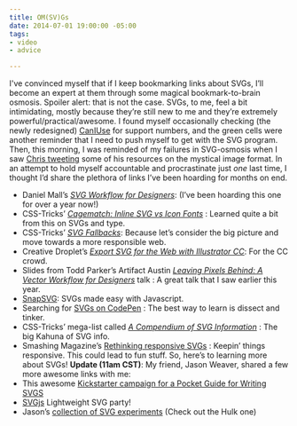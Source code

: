 ```yaml
---
title: OM(SV)Gs
date: 2014-07-01 19:00:00 -05:00
tags:
- video
- advice

---
```


I've convinced myself that if I keep bookmarking links about SVGs, I’ll become an expert at them through some magical bookmark-to-brain osmosis. Spoiler alert: that is not the case. SVGs, to me, feel a bit intimidating, mostly because they’re still new to me and they’re extremely powerful/practical/awesome. I found myself occasionally checking (the newly redesigned) [CanIUse](https://caniuse.com/#search=svg) for support numbers, and the green cells were another reminder that I need to push myself to get with the SVG program.
Then, this morning, I was reminded of my failures in SVG-osmosis when I saw [Chris tweeting](https://twitter.com/chriscoyier/status/491570066366791680) some of his resources on the mystical image format. In an attempt to hold myself accountable and procrastinate just *one* last time, I thought I’d share the plethora of links I’ve been hoarding for months on end.
* Daniel Mall’s [_SVG Workflow for Designers_](https://danielmall.com/articles/svg-workflow-for-designers/): (I’ve been hoarding this one for over a year now!)
* CSS-Tricks’ [_Cagematch: Inline SVG vs Icon Fonts_](https://css-tricks.com/icon-fonts-vs-svg/) : Learned quite a bit from this on SVGs and type.
* CSS-Tricks’ [_SVG Fallbacks_](https://css-tricks.com/svg-fallbacks/): Because let’s consider the big picture and move towards a more responsible web.
* Creative Droplet’s [_Export SVG for the Web with Illustrator CC_](https://creativedroplets.com/export-svg-for-the-web-with-illustrator-cc/): For the CC crowd.
* Slides from Todd Parker’s Artifact Austin [_Leaving Pixels Behind: A Vector Workflow for Designers_](https://filamentgroup.com/lab/artifact-austin-svg-workflow.html) talk : A great talk that I saw earlier this year.
* [SnapSVG](https://snapsvg.io/): SVGs made easy with Javascript.
* Searching for [SVGs on CodePen](https://codepen.io/search/?q=svg&limit=all&order=&depth=everything&show_forks=false&page=2) : The best way to learn is dissect and tinker.
* CSS-Tricks’ mega-list called [_A Compendium of SVG Information_](https://css-tricks.com/mega-list-svg-information/) : The big Kahuna of SVG info.
* Smashing Magazine’s [Rethinking responsive SVGs](https://www.smashingmagazine.com/2014/03/05/rethinking-responsive-svg/) : Keepin’ things responsive. This could lead to fun stuff.
So, here’s to learning more about SVGs!
**Update (11am CST)**: My friend, Jason Weaver, shared a few more awesome links with me:
* This awesome [Kickstarter campaign for a Pocket Guide for Writing SVGS](https://www.kickstarter.com/projects/1207904509/pocket-guide-to-writing-svg)
* [SVGjs](https://www.svgjs.com/) Lightweight SVG party!
* Jason’s [collection of SVG experiments](https://codepen.io/collection/hzyxu/) (Check out the Hulk one)